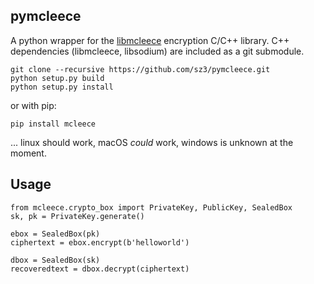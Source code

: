 ## pymcleece

A python wrapper for the [libmcleece](https://github.com/sz3/libmcleece) encryption C/C++ library. C++ dependencies (libmcleece, libsodium) are included as a git submodule.

```
git clone --recursive https://github.com/sz3/pymcleece.git
python setup.py build
python setup.py install
```
or with pip:
```
pip install mcleece
```

... linux should work, macOS *could* work, windows is unknown at the moment.

## Usage

```
from mcleece.crypto_box import PrivateKey, PublicKey, SealedBox
sk, pk = PrivateKey.generate()

ebox = SealedBox(pk)
ciphertext = ebox.encrypt(b'helloworld')

dbox = SealedBox(sk)
recoveredtext = dbox.decrypt(ciphertext)
```

